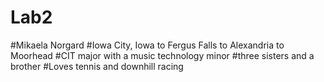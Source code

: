 # Lab2
#Mikaela Norgard
#Iowa City, Iowa to Fergus Falls to Alexandria to Moorhead 
#CIT major with a music technology minor
#three sisters and a brother
#Loves tennis and downhill racing
